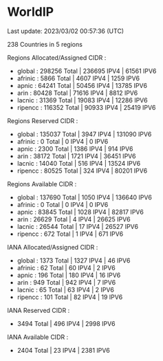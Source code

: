 # WorldIP

Last update: 2023/03/02 00:57:36 (UTC)

238 Countries in 5 regions

Regions Allocated/Assigned CIDR :

- global : 298256 Total | 236695 IPV4 | 61561 IPV6
- afrinic : 5866 Total | 4607 IPV4 | 1259 IPV6
- apnic : 64241 Total | 50456 IPV4 | 13785 IPV6
- arin : 80428 Total | 71616 IPV4 | 8812 IPV6
- lacnic : 31369 Total | 19083 IPV4 | 12286 IPV6
- ripencc : 116352 Total | 90933 IPV4 | 25419 IPV6

Regions Reserved CIDR :

- global : 135037 Total | 3947 IPV4 | 131090 IPV6
- afrinic : 0 Total | 0 IPV4 | 0 IPV6
- apnic : 2300 Total | 1386 IPV4 | 914 IPV6
- arin : 38172 Total | 1721 IPV4 | 36451 IPV6
- lacnic : 14040 Total | 516 IPV4 | 13524 IPV6
- ripencc : 80525 Total | 324 IPV4 | 80201 IPV6

Regions Available CIDR :

- global : 137690 Total | 1050 IPV4 | 136640 IPV6
- afrinic : 0 Total | 0 IPV4 | 0 IPV6
- apnic : 83845 Total | 1028 IPV4 | 82817 IPV6
- arin : 26629 Total | 4 IPV4 | 26625 IPV6
- lacnic : 26544 Total | 17 IPV4 | 26527 IPV6
- ripencc : 672 Total | 1 IPV4 | 671 IPV6

IANA Allocated/Assigned CIDR :

- global : 1373 Total | 1327 IPV4 | 46 IPV6
- afrinic : 62 Total | 60 IPV4 | 2 IPV6
- apnic : 196 Total | 180 IPV4 | 16 IPV6
- arin : 949 Total | 942 IPV4 | 7 IPV6
- lacnic : 65 Total | 63 IPV4 | 2 IPV6
- ripencc : 101 Total | 82 IPV4 | 19 IPV6

IANA Reserved CIDR :

- 3494 Total | 496 IPV4 | 2998 IPV6

IANA Available CIDR :

- 2404 Total | 23 IPV4 | 2381 IPV6
